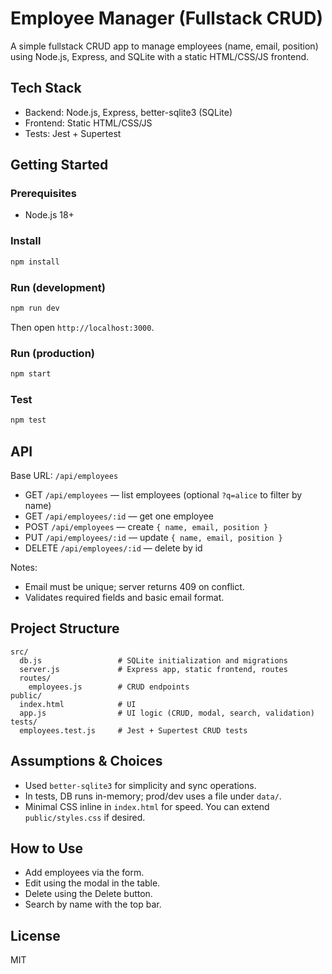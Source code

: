 # Employee Manager (Fullstack CRUD)

A simple fullstack CRUD app to manage employees (name, email, position) using Node.js, Express, and SQLite with a static HTML/CSS/JS frontend.

## Tech Stack
- Backend: Node.js, Express, better-sqlite3 (SQLite)
- Frontend: Static HTML/CSS/JS
- Tests: Jest + Supertest

## Getting Started

### Prerequisites
- Node.js 18+

### Install
```bash
npm install
```

### Run (development)
```bash
npm run dev
```
Then open `http://localhost:3000`.

### Run (production)
```bash
npm start
```

### Test
```bash
npm test
```

## API
Base URL: `/api/employees`

- GET `/api/employees` — list employees (optional `?q=alice` to filter by name)
- GET `/api/employees/:id` — get one employee
- POST `/api/employees` — create `{ name, email, position }`
- PUT `/api/employees/:id` — update `{ name, email, position }`
- DELETE `/api/employees/:id` — delete by id

Notes:
- Email must be unique; server returns 409 on conflict.
- Validates required fields and basic email format.

## Project Structure
```
src/
  db.js                 # SQLite initialization and migrations
  server.js             # Express app, static frontend, routes
  routes/
    employees.js        # CRUD endpoints
public/
  index.html            # UI
  app.js                # UI logic (CRUD, modal, search, validation)
tests/
  employees.test.js     # Jest + Supertest CRUD tests
```

## Assumptions & Choices
- Used `better-sqlite3` for simplicity and sync operations.
- In tests, DB runs in-memory; prod/dev uses a file under `data/`.
- Minimal CSS inline in `index.html` for speed. You can extend `public/styles.css` if desired.

## How to Use
- Add employees via the form.
- Edit using the modal in the table.
- Delete using the Delete button.
- Search by name with the top bar.

## License
MIT

